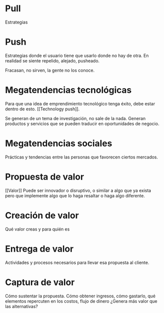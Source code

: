 # Pull
Estrategias 

# Push
Estrategias donde el usuario tiene que usarlo donde no hay de otra. En realidad se siente repelido, alejado, pusheado.

Fracasan, no sirven, la gente no los conoce. 




# Megatendencias tecnológicas
Para que una idea de emprendimiento tecnológico tenga éxito, debe estar dentro de esto. [[Technology push]]. 

Se generan de un tema de investigación, no sale de la nada. Generan productos y servicios que se pueden traducir en oportunidades de negocio. 

# Megatendencias sociales
Prácticas y tendencias entre las personas que favorecen ciertos mercados.

# Propuesta de valor
[[Valor]]
Puede ser innovador o disruptivo, o similar a algo que ya exista pero que implemente algo que lo haga resaltar o haga algo diferente. 

# Creación de valor
Qué valor creas y para quién es

# Entrega de valor
Actividades y procesos necesarios para llevar esa propuesta al cliente.

# Captura de valor
Cómo sustentar la propuesta. Cómo obtener ingresos, cómo gastarlo, qué elementos repercuten en los costos, flujo de dinero ¿Genera más valor que las alternativas?

